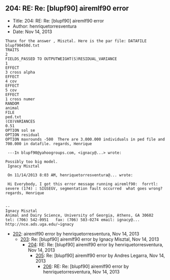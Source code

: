 ## 204: RE: Re: [blupf90] airemlf90 error

- Title: 204: RE: Re: [blupf90] airemlf90 error
- Author: henriquetorresventura
- Date: Nov 14, 2013

```
Thanx for the answer , Misztal. Here is the par file: DATAFILE
blupf90450d.txt
TRAITS
2
FIELDS_PASSED TO OUTPUTWEIGHT(S)RESIDUAL_VARIANCE
1
EFFECT
3 cross alpha
EFFECT
4 cov
EFFECT
5 cov
EFFECT
1 cross numer 
RANDOM
animal
FILE
ped.txt
(CO)VARIANCES
0.51
OPTION sol se
OPTION residual
OPTION maxrounds -500  There are 3.000.000 individuals in ped file and 700.000 in datafile. regards, Henrique

 ---In blupf90@yahoogroups.com, <ignacy@...> wrote:

Possibly too big model. 
 Ignacy Misztal

 On 11/14/2013 8:03 AM, henriquetorresventura@... wrote:
 
 Hi Everybody, I got this error message running airemlf90:  forrtl: severe (174) : SIGSEGV, segmentation fault occurred  what goes wrong? regards, Henrique 


-- 
Ignacy Misztal
Animal and Dairy Science, University of Georgia, Athens, GA 30602
tel: (706) 542-0951   fax: (706) 583-0274 email: ignacy@...   
http://nce.ads.uga.edu/~ignacy
```

- [202](0202.md): airemlf90 error by henriquetorresventura, Nov 14, 2013
    - [203](0203.md): Re: [blupf90] airemlf90 error by Ignacy Misztal, Nov 14, 2013
        - [204](0204.md): RE: Re: [blupf90] airemlf90 error by henriquetorresventura, Nov 14, 2013
            - [205](0205.md): Re: [blupf90] airemlf90 error by Andres Legarra, Nov 14, 2013
                - [206](0206.md): RE: Re: [blupf90] airemlf90 error by henriquetorresventura, Nov 14, 2013
